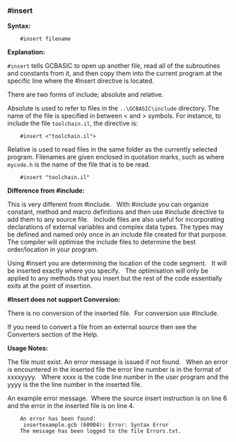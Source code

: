<div class="section">

<div class="titlepage">

<div>

<div>

### <span id="_insert"></span>\#insert

</div>

</div>

</div>

<span class="strong">**Syntax:**</span>

``` screen
    #insert filename
```

<span class="strong">**Explanation:**</span>

`#insert` tells GCBASIC to open up another file, read all of the
subroutines and constants from it, and then copy them into the current
program at the specific line where the \#insert directive is located.

There are two forms of include; absolute and relative.

Absolute is used to refer to files in the `..\GCBASIC\include`
directory. The name of the file is specified in between &lt; and &gt;
symbols. For instance, to include the file `toolchain.il`, the directive
is:

``` screen
    #insert <"toolchain.il">
```

Relative is used to read files in the same folder as the currently
selected program. Filenames are given enclosed in quotation marks, such
as where `mycode.h` is the name of the file that is to be read.

``` screen
    #insert "toolchain.il"
```

<span class="strong">**Difference from \#include:**</span>

This is very different from \#include.   With \#include you can organize
constant, method and macro definitions and then use \#include directive
to add them to any source file.   Include files are also useful for
incorporating declarations of external variables and complex data types.
The types may be defined and named only once in an include file created
for that purpose. The compiler will optimise the include files to
determine the best order/location in your program.

Using \#insert you are determining the location of the code segment.  
It will be inserted exactly where you specify.   The optimisation will
only be applied to any methods that you insert but the rest of the code
essentially exits at the point of insertion.

<span class="strong">**\#Insert does not support Conversion:**</span>

There is no conversion of the inserted file.  For conversion use
\#Include.  

If you need to convert a file from an external source then see the
Converters section of the Help.

<span class="strong">**Usage Notes:**</span>

The file must exist. An error message is issued if not found.   When an
error is encountered in the inserted file the error line number is in
the format of xxxxyyyy.   Where xxxx is the code line number in the user
program and the yyyy is the the line number in the inserted file.

An example error message.  Where the source insert instruction is on
line 6 and the error in the inserted file is on line 4.

``` screen
    An error has been found:
     insertexample.gcb (60004): Error: Syntax Error
    The message has been logged to the file Errors.txt.
```

</div>
